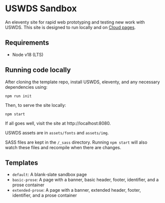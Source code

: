 # USWDS Sandbox
An eleventy site for rapid web prototyping and testing new work with USWDS. This site is designed to run locally and on [Cloud pages](https://pages.cloud.gov/).

## Requirements
- Node v18 (LTS)

## Running code locally
After cloning the template repo, install USWDS, eleventy, and any necessary dependencies using:
```
npm run init
```
Then, to serve the site locally:
```
npm start
```
If all goes well, visit the site at http://localhost:8080.

USWDS assets are in `assets/fonts` and `assets/img`.

SASS files are kept in the `/_sass` directory. Running `npm start` will also watch these files and recompile when there are changes.

## Templates
- `default`: A blank-slate sandbox page
- `basic-prose`: A page with a banner, basic header, footer, identifier, and a prose container
- `extended-prose`: A page with a banner, extended header, footer, identifier, and a prose container
